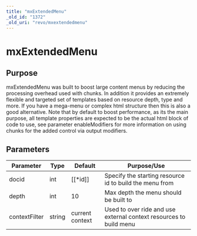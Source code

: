 ```yaml
---
title: "mxExtendedMenu"
_old_id: "1372"
_old_uri: "revo/mxextendedmenu"
---
```


# mxExtendedMenu

## Purpose

mxExtendedMenu was built to boost large content menus by reducing the processing overhead used with chunks. In addition it provides an extremely flexible and targeted set of templates based on resource depth, type and more. If you have a mega-menu or complex html structure then this is also a good alternative. Note that by default to boost performance, as its the main purpose, all template properties are expected to be the actual html block of code to use, see parameter enableModifiers for more information on using chunks for the added control via output modifiers.

## Parameters

| Parameter     | Type   | Default         | Purpose/Use                                                        |
| ------------- | ------ | --------------- | ------------------------------------------------------------------ |
| docid         | int    | \[\[\*id\]\]    | Specify the starting resource id to build the menu from            |
| depth         | int    | 10              | Max depth the menu should be built to                              |
| contextFilter | string | current context | Used to over ride and use external context resources to build menu |